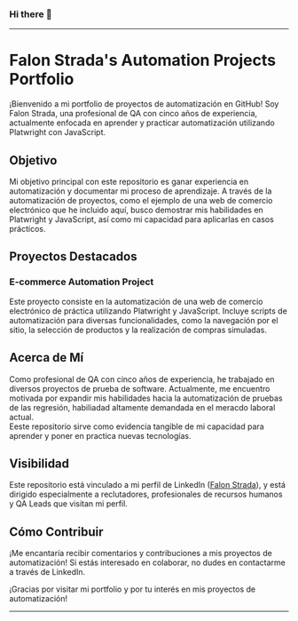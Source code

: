 ### Hi there 👋
---

# Falon Strada's Automation Projects Portfolio

¡Bienvenido a mi portfolio de proyectos de automatización en GitHub! Soy Falon Strada, una profesional de QA con cinco años de experiencia, actualmente enfocada en aprender y practicar automatización utilizando Platwright con JavaScript.

## Objetivo
Mi objetivo principal con este repositorio es ganar experiencia en automatización y documentar mi proceso de aprendizaje. A través de la automatización de proyectos, como el ejemplo de una web de comercio electrónico que he incluido aquí, busco demostrar mis habilidades en Platwright y JavaScript, así como mi capacidad para aplicarlas en casos prácticos.

## Proyectos Destacados
### E-commerce Automation Project
Este proyecto consiste en la automatización de una web de comercio electrónico de práctica utilizando Platwright y JavaScript. Incluye scripts de automatización para diversas funcionalidades, como la navegación por el sitio, la selección de productos y la realización de compras simuladas.

## Acerca de Mí
Como profesional de QA con cinco años de experiencia, he trabajado en diversos proyectos de prueba de software. Actualmente, me encuentro motivada por expandir mis habilidades hacia la automatización de pruebas de las regresión, habiliadad altamente demandada en el meracdo laboral actual.  
Eeste repositorio sirve como evidencia tangible de mi capacidad para aprender y poner en practica nuevas tecnologías. 

## Visibilidad
Este repositorio está vinculado a mi perfil de LinkedIn ([Falon Strada](https://www.linkedin.com/in/falonstrada/)), y está dirigido especialmente a reclutadores, profesionales de recursos humanos y QA Leads que visitan mi perfil.

## Cómo Contribuir
¡Me encantaría recibir comentarios y contribuciones a mis proyectos de automatización! Si estás interesado en colaborar, no dudes en contactarme a través de LinkedIn.

¡Gracias por visitar mi portfolio y por tu interés en mis proyectos de automatización!

---


